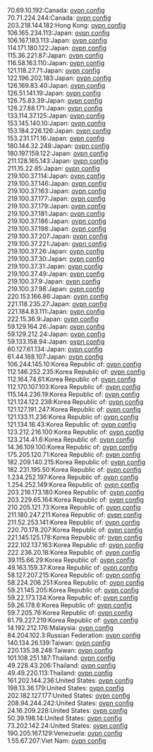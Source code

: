 70.69.10.192:Canada: [ovpn config](vpn/70_69_10_192.ovpn)  
70.71.224.244:Canada: [ovpn config](vpn/70_71_224_244.ovpn)  
203.218.144.182:Hong Kong: [ovpn config](vpn/203_218_144_182.ovpn)  
106.165.234.113:Japan: [ovpn config](vpn/106_165_234_113.ovpn)  
106.167.183.113:Japan: [ovpn config](vpn/106_167_183_113.ovpn)  
114.171.180.122:Japan: [ovpn config](vpn/114_171_180_122.ovpn)  
115.36.221.87:Japan: [ovpn config](vpn/115_36_221_87.ovpn)  
116.58.163.110:Japan: [ovpn config](vpn/116_58_163_110.ovpn)  
121.118.27.71:Japan: [ovpn config](vpn/121_118_27_71.ovpn)  
122.196.202.183:Japan: [ovpn config](vpn/122_196_202_183.ovpn)  
126.169.83.40:Japan: [ovpn config](vpn/126_169_83_40.ovpn)  
126.51.141.19:Japan: [ovpn config](vpn/126_51_141_19.ovpn)  
126.75.83.39:Japan: [ovpn config](vpn/126_75_83_39.ovpn)  
128.27.88.171:Japan: [ovpn config](vpn/128_27_88_171.ovpn)  
133.114.37.125:Japan: [ovpn config](vpn/133_114_37_125.ovpn)  
153.145.140.10:Japan: [ovpn config](vpn/153_145_140_10.ovpn)  
153.184.226.126:Japan: [ovpn config](vpn/153_184_226_126.ovpn)  
153.231.171.16:Japan: [ovpn config](vpn/153_231_171_16.ovpn)  
180.144.32.248:Japan: [ovpn config](vpn/180_144_32_248.ovpn)  
180.197.159.122:Japan: [ovpn config](vpn/180_197_159_122.ovpn)  
211.128.165.143:Japan: [ovpn config](vpn/211_128_165_143.ovpn)  
211.15.22.85:Japan: [ovpn config](vpn/211_15_22_85.ovpn)  
219.100.37.114:Japan: [ovpn config](vpn/219_100_37_114.ovpn)  
219.100.37.146:Japan: [ovpn config](vpn/219_100_37_146.ovpn)  
219.100.37.163:Japan: [ovpn config](vpn/219_100_37_163.ovpn)  
219.100.37.177:Japan: [ovpn config](vpn/219_100_37_177.ovpn)  
219.100.37.179:Japan: [ovpn config](vpn/219_100_37_179.ovpn)  
219.100.37.181:Japan: [ovpn config](vpn/219_100_37_181.ovpn)  
219.100.37.186:Japan: [ovpn config](vpn/219_100_37_186.ovpn)  
219.100.37.198:Japan: [ovpn config](vpn/219_100_37_198.ovpn)  
219.100.37.207:Japan: [ovpn config](vpn/219_100_37_207.ovpn)  
219.100.37.221:Japan: [ovpn config](vpn/219_100_37_221.ovpn)  
219.100.37.26:Japan: [ovpn config](vpn/219_100_37_26.ovpn)  
219.100.37.30:Japan: [ovpn config](vpn/219_100_37_30.ovpn)  
219.100.37.31:Japan: [ovpn config](vpn/219_100_37_31.ovpn)  
219.100.37.49:Japan: [ovpn config](vpn/219_100_37_49.ovpn)  
219.100.37.9:Japan: [ovpn config](vpn/219_100_37_9.ovpn)  
219.100.37.98:Japan: [ovpn config](vpn/219_100_37_98.ovpn)  
220.153.166.86:Japan: [ovpn config](vpn/220_153_166_86.ovpn)  
221.118.235.27:Japan: [ovpn config](vpn/221_118_235_27.ovpn)  
221.184.83.111:Japan: [ovpn config](vpn/221_184_83_111.ovpn)  
222.15.36.9:Japan: [ovpn config](vpn/222_15_36_9.ovpn)  
59.129.164.26:Japan: [ovpn config](vpn/59_129_164_26.ovpn)  
59.129.212.24:Japan: [ovpn config](vpn/59_129_212_24.ovpn)  
59.133.158.94:Japan: [ovpn config](vpn/59_133_158_94.ovpn)  
60.127.61.134:Japan: [ovpn config](vpn/60_127_61_134.ovpn)  
61.44.168.107:Japan: [ovpn config](vpn/61_44_168_107.ovpn)  
106.244.145.10:Korea Republic of: [ovpn config](vpn/106_244_145_10.ovpn)  
112.146.252.235:Korea Republic of: [ovpn config](vpn/112_146_252_235.ovpn)  
112.164.74.61:Korea Republic of: [ovpn config](vpn/112_164_74_61.ovpn)  
112.170.107.103:Korea Republic of: [ovpn config](vpn/112_170_107_103.ovpn)  
115.144.236.19:Korea Republic of: [ovpn config](vpn/115_144_236_19.ovpn)  
121.124.122.238:Korea Republic of: [ovpn config](vpn/121_124_122_238.ovpn)  
121.127.191.247:Korea Republic of: [ovpn config](vpn/121_127_191_247.ovpn)  
121.133.11.236:Korea Republic of: [ovpn config](vpn/121_133_11_236.ovpn)  
121.134.16.43:Korea Republic of: [ovpn config](vpn/121_134_16_43.ovpn)  
123.212.216.100:Korea Republic of: [ovpn config](vpn/123_212_216_100.ovpn)  
123.214.41.6:Korea Republic of: [ovpn config](vpn/123_214_41_6.ovpn)  
14.36.109.100:Korea Republic of: [ovpn config](vpn/14_36_109_100.ovpn)  
175.205.120.71:Korea Republic of: [ovpn config](vpn/175_205_120_71.ovpn)  
182.209.140.215:Korea Republic of: [ovpn config](vpn/182_209_140_215.ovpn)  
182.231.195.50:Korea Republic of: [ovpn config](vpn/182_231_195_50.ovpn)  
1.234.252.197:Korea Republic of: [ovpn config](vpn/1_234_252_197.ovpn)  
1.254.252.149:Korea Republic of: [ovpn config](vpn/1_254_252_149.ovpn)  
203.216.173.180:Korea Republic of: [ovpn config](vpn/203_216_173_180.ovpn)  
203.229.65.164:Korea Republic of: [ovpn config](vpn/203_229_65_164.ovpn)  
210.205.121.73:Korea Republic of: [ovpn config](vpn/210_205_121_73.ovpn)  
211.180.247.211:Korea Republic of: [ovpn config](vpn/211_180_247_211.ovpn)  
211.52.253.141:Korea Republic of: [ovpn config](vpn/211_52_253_141.ovpn)  
220.70.178.207:Korea Republic of: [ovpn config](vpn/220_70_178_207.ovpn)  
221.145.125.178:Korea Republic of: [ovpn config](vpn/221_145_125_178.ovpn)  
222.102.137.163:Korea Republic of: [ovpn config](vpn/222_102_137_163.ovpn)  
222.236.20.18:Korea Republic of: [ovpn config](vpn/222_236_20_18.ovpn)  
39.115.66.29:Korea Republic of: [ovpn config](vpn/39_115_66_29.ovpn)  
49.163.159.37:Korea Republic of: [ovpn config](vpn/49_163_159_37.ovpn)  
58.127.207.215:Korea Republic of: [ovpn config](vpn/58_127_207_215.ovpn)  
58.224.206.251:Korea Republic of: [ovpn config](vpn/58_224_206_251.ovpn)  
59.21.145.205:Korea Republic of: [ovpn config](vpn/59_21_145_205.ovpn)  
59.22.173.134:Korea Republic of: [ovpn config](vpn/59_22_173_134.ovpn)  
59.26.178.6:Korea Republic of: [ovpn config](vpn/59_26_178_6.ovpn)  
59.7.205.76:Korea Republic of: [ovpn config](vpn/59_7_205_76.ovpn)  
61.79.227.219:Korea Republic of: [ovpn config](vpn/61_79_227_219.ovpn)  
14.192.212.176:Malaysia: [ovpn config](vpn/14_192_212_176.ovpn)  
84.204.102.3:Russian Federation: [ovpn config](vpn/84_204_102_3.ovpn)  
140.134.26.139:Taiwan: [ovpn config](vpn/140_134_26_139.ovpn)  
220.135.38.248:Taiwan: [ovpn config](vpn/220_135_38_248.ovpn)  
101.108.251.187:Thailand: [ovpn config](vpn/101_108_251_187.ovpn)  
49.228.43.206:Thailand: [ovpn config](vpn/49_228_43_206.ovpn)  
49.49.220.113:Thailand: [ovpn config](vpn/49_49_220_113.ovpn)  
161.202.144.236:United States: [ovpn config](vpn/161_202_144_236.ovpn)  
198.13.36.179:United States: [ovpn config](vpn/198_13_36_179.ovpn)  
202.182.127.177:United States: [ovpn config](vpn/202_182_127_177.ovpn)  
208.94.244.242:United States: [ovpn config](vpn/208_94_244_242.ovpn)  
24.16.209.228:United States: [ovpn config](vpn/24_16_209_228.ovpn)  
50.39.198.14:United States: [ovpn config](vpn/50_39_198_14.ovpn)  
73.202.142.24:United States: [ovpn config](vpn/73_202_142_24.ovpn)  
190.205.167.129:Venezuela: [ovpn config](vpn/190_205_167_129.ovpn)  
1.55.67.207:Viet Nam: [ovpn config](vpn/1_55_67_207.ovpn)  
